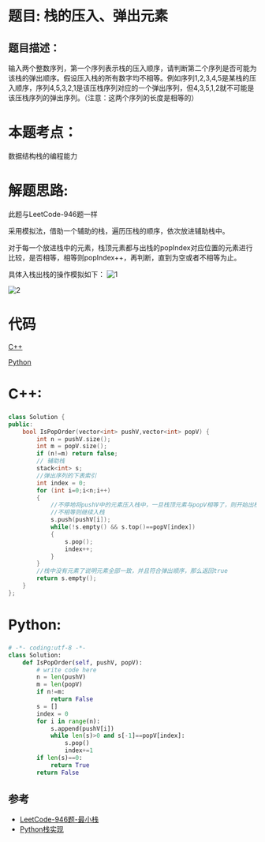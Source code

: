 # 题目: 栈的压入、弹出元素
## 题目描述：
输入两个整数序列，第一个序列表示栈的压入顺序，请判断第二个序列是否可能为该栈的弹出顺序。假设压入栈的所有数字均不相等。例如序列1,2,3,4,5是某栈的压入顺序，序列4,5,3,2,1是该压栈序列对应的一个弹出序列，但4,3,5,1,2就不可能是该压栈序列的弹出序列。（注意：这两个序列的长度是相等的）
# 本题考点：
  
  数据结构栈的编程能力
  
# 解题思路:
  此题与LeetCode-946题一样

   采用模拟法，借助一个辅助的栈，遍历压栈的顺序，依次放进辅助栈中。
   
   对于每一个放进栈中的元素，栈顶元素都与出栈的popIndex对应位置的元素进行比较，是否相等，相等则popIndex++，再判断，直到为空或者不相等为止。
   
   具体入栈出栈的操作模拟如下：
   ![1](https://github.com/bryceustc/CodingInterviews/blob/master/StackPushPopOrder/Images/1.png)
   
   ![2](https://github.com/bryceustc/CodingInterviews/blob/master/StackPushPopOrder/Images/2.png)
# 代码

[C++](./StackPushPopOrder.cpp)

[Python](./StackPushPopOrder.py)

# C++: 
### 
```c++
class Solution {
public:
    bool IsPopOrder(vector<int> pushV,vector<int> popV) {
        int n = pushV.size();
        int m = popV.size();
        if (n!=m) return false;
        // 辅助栈
        stack<int> s;
        //弹出序列的下表索引
        int index = 0;
        for (int i=0;i<n;i++)
        {
            //不停地将pushV中的元素压入栈中，一旦栈顶元素与popV相等了，则开始出栈
            //不相等则继续入栈
            s.push(pushV[i]);
            while(!s.empty() && s.top()==popV[index])
            {
                s.pop();
                index++;
            }
        }
        //栈中没有元素了说明元素全部一致，并且符合弹出顺序，那么返回true
        return s.empty();
    }
};
```

# Python:
### 
```python
# -*- coding:utf-8 -*-
class Solution:
    def IsPopOrder(self, pushV, popV):
        # write code here
        n = len(pushV)
        m = len(popV)
        if n!=m:
            return False
        s = []
        index = 0
        for i in range(n):
            s.append(pushV[i])
            while len(s)>0 and s[-1]==popV[index]:
                s.pop()
                index+=1
        if len(s)==0:
            return True
        return False
```
## 参考
  -  [LeetCode-946题-最小栈](https://github.com/bryceustc/LeetCode_Note/blob/master/cpp/Validate-Stack-Sequences/README.md)
  -  [Python栈实现](https://www.jianshu.com/p/1327cc0de255)


